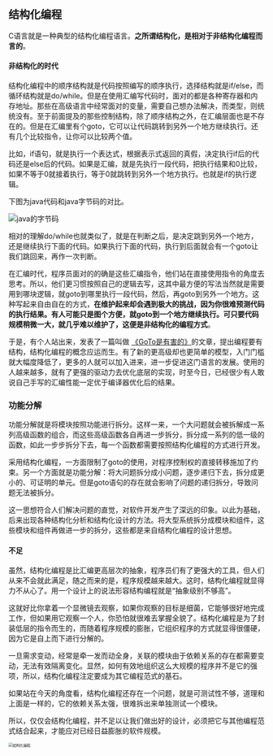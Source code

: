 ## 结构化编程

C语言就是一种典型的结构化编程语言。**之所谓结构化，是相对于非结构化编程而言的**。

#### 非结构化的时代

结构化编程中的顺序结构就是代码按照编写的顺序执行，选择结构就是if/else，而循环结构就是do/while。但是在使用汇编写代码时，面对的都是各种寄存器和内存地址。那些在高级语言中经常面对的变量，需要自己想办法解决，而类型，则统统没有。至于前面提及的那些控制结构，除了顺序结构之外，在汇编层面也是不存在的。但是在汇编里有个goto，它可以让代码跳转到另外一个地方继续执行。还有几个比较指令，让你可以比较两个值。

比如，if语句，就是执行一个表达式，根据表示式返回的真假，决定执行if后的代码还是else后的代码。如果是汇编，就是先执行一段代码，把执行结果和0比较，如果不等于0就接着执行，等于0就跳转到另外一个地方执行。也就是if的执行逻辑。

下图为java代码和java字节码的对比。

![java的字节码](https://cdn.jsdelivr.net/gh/Somony/blog@latest/2023/imagesimagesjava%E7%9A%84%E5%AD%97%E8%8A%82%E7%A0%81.png)

相对的理解do/while也就类似了，就是在判断之后，是决定跳到另外一个地方，还是继续执行下面的代码。如果执行下面的代码，执行到后面就会有一个goto让我们跳回来，再作一次判断。

在汇编时代，程序员面对的的确是这些汇编指令，他们站在直接使用指令的角度去思考。所以，他们更习惯按照自己的逻辑去写，这其中最方便的写法当然就是需要用到哪块逻辑，就goto到哪里执行一段代码，然后，再goto到另外一个地方。这种写起来自由自在的方式，**在维护起来却会遇到极大的挑战，因为你很难预测代码的执行结果。**有人可能只是图个方便，就goto到一个地方继续执行。可只要代码规模稍微一大，就几乎难以维护了，这便是**非结构化的编程方式**。

于是，有个人站出来，发表了一篇叫做 [《GoTo是有害的》](https://homepages.cwi.nl/~storm/teaching/reader/Dijkstra68.pdf)的文章，提出编程要有结构，结构化编程的概念应运而生。有了新的更高级却也更简单的模型，入门门槛就大幅度降低了，更多的人就可以加入进来，进一步促进这门语言的发展。使用的人越来越多，就有了更强的驱动力去优化底层的实现，时至今日，已经很少有人敢说自己手写的汇编性能一定优于编译器优化后的结果。

### 功能分解

功能分解就是将模块按照功能进行拆分。这样一来，一个大问题就会被拆解成一系列高级函数的组合，而这些高级函数各自再进一步拆分，拆分成一系列的低一级的函数，如此一步步拆分下去，每一个函数都需要按照结构化编程的方式进行开发。

采用结构化编程，一方面限制了goto的使用，对程序控制权的直接转移施加了约束。另一个方面就是功能分解：将大问题拆分成小问题，逐步递归下去，拆分成更小的、可证明的单元。但是goto语句的存在就会影响了问题的递归拆分，导致问题无法被拆分。

这一思想符合人们解决问题的直觉，对软件开发产生了深远的印象。以此为基础，后来出现各种结构化分析和结构化设计的方法。将大型系统拆分成模块和组件，这些模块和组件再做进一步的拆分，这些都是来自结构化编程的设计思想。

#### 不足

虽然，结构化编程是比汇编更高层次的抽象，程序员们有了更强大的工具，但人们从来不会就此满足，随之而来的是，程序规模越来越大。这时，结构化编程就显得力不从心了。用一个设计上的说法形容结构编程就是“抽象级别不够高”。

这就好比你拿着一个显微镜去观察，如果你观察的目标是细菌，它能够很好地完成工作，但如果用它观察一个人，你恐怕就很难去掌握全貌了。结构化编程是为了封装低层的指令而生的，而随着程序规模的膨胀，它组织程序的方式就显得很僵硬，因为它是自上而下进行分解的。

一旦需求变动，经常是牵一发而动全身，关联的模块由于依赖关系的存在都需要变动，无法有效隔离变化。显然，如何有效地组织这么大规模的程序并不是它的强项，所以，结构化编程注定要成为其它编程范式的基石。

如果站在今天的角度看，结构化编程还存在一个问题，就是可测试性不够，道理和上面是一样的，它的依赖关系太强，很难拆出来单独测试一个模块。

所以，仅仅会结构化编程，并不足以让我们做出好的设计，必须把它与其他编程范式结合起来，才能应对已经日益膨胀的软件规模。

<img src="https://cdn.jsdelivr.net/gh/Somony/blog@latest/2023/images%E7%BB%93%E6%9E%84%E5%8C%96%E7%BC%96%E7%A8%8B.png" alt="结构化编程" style="zoom:50%;" />